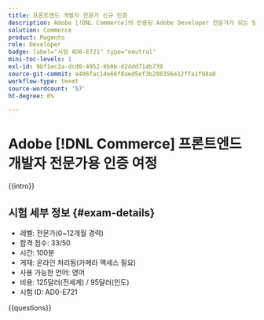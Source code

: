 ```yaml
---
title: 프론트엔드 개발자 전문가 신규 인증
description: Adobe [!DNL Commerce]의 인증된 Adobe Developer 전문가가 되는 방법에 대해 알아봅니다.
solution: Commerce
product: Magento
role: Developer
badge: label="시험 AD0-E721" type="neutral"
mini-toc-levels: 1
exl-id: 9bf1ec2a-dcd0-4952-8b0b-d24dd714b739
source-git-commit: a406fac14e66f8aed5ef3b288356e12ffa1f98a0
workflow-type: tm+mt
source-wordcount: '57'
ht-degree: 0%

---
```


# Adobe [!DNL Commerce] 프론트엔드 개발자 전문가용 인증 여정

{{intro}}

## 시험 세부 정보 {#exam-details}

* 레벨: 전문가(0~12개월 경력)
* 합격 점수: 33/50
* 시간: 100분
* 게재: 온라인 처리됨(카메라 액세스 필요)
* 사용 가능한 언어: 영어
* 비용: 125달러(전세계) / 95달러(인도)
* 시험 ID: AD0-E721

{{questions}}
